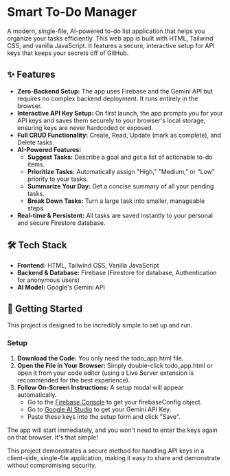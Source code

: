 # **Smart To-Do Manager**

A modern, single-file, AI-powered to-do list application that helps you organize your tasks efficiently. This web app is built with HTML, Tailwind CSS, and vanilla JavaScript. It features a secure, interactive setup for API keys that keeps your secrets off of GitHub.

## **✨ Features**

* **Zero-Backend Setup:** The app uses Firebase and the Gemini API but requires no complex backend deployment. It runs entirely in the browser.  
* **Interactive API Key Setup:** On first launch, the app prompts you for your API keys and saves them securely to your browser's local storage, ensuring keys are never hardcoded or exposed.  
* **Full CRUD Functionality:** Create, Read, Update (mark as complete), and Delete tasks.  
* **AI-Powered Features:**  
  * **Suggest Tasks:** Describe a goal and get a list of actionable to-do items.  
  * **Prioritize Tasks:** Automatically assign "High," "Medium," or "Low" priority to your tasks.  
  * **Summarize Your Day:** Get a concise summary of all your pending tasks.  
  * **Break Down Tasks:** Turn a large task into smaller, manageable steps.  
* **Real-time & Persistent:** All tasks are saved instantly to your personal and secure Firestore database.

## **🛠️ Tech Stack**

* **Frontend:** HTML, Tailwind CSS, Vanilla JavaScript  
* **Backend & Database:** Firebase (Firestore for database, Authentication for anonymous users)  
* **AI Model:** Google's Gemini API

## **🚀 Getting Started**

This project is designed to be incredibly simple to set up and run.

### **Setup**

1. **Download the Code:** You only need the todo\_app.html file.  
2. **Open the File in Your Browser:** Simply double-click todo\_app.html or open it from your code editor (using a Live Server extension is recommended for the best experience).  
3. **Follow On-Screen Instructions:** A setup modal will appear automatically.  
   * Go to the [Firebase Console](https://console.firebase.google.com/) to get your firebaseConfig object.  
   * Go to [Google AI Studio](https://aistudio.google.com/) to get your Gemini API Key.  
   * Paste these keys into the setup form and click "Save".

The app will start immediately, and you won't need to enter the keys again on that browser. It's that simple\!

This project demonstrates a secure method for handling API keys in a client-side, single-file application, making it easy to share and demonstrate without compromising security.